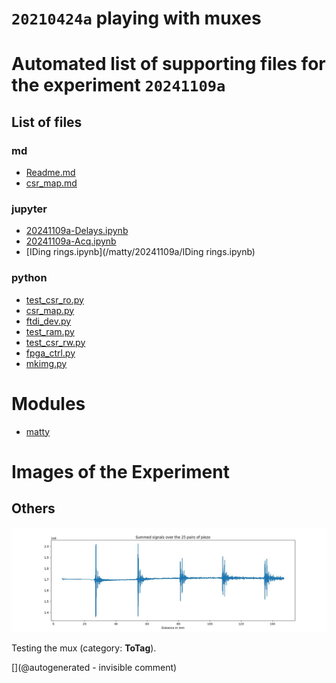 # `20210424a` playing with muxes



# Automated list of supporting files for the __experiment `20241109a`__

## List of files

### md

* [Readme.md](/matty/20241109a/Readme.md)
* [csr_map.md](/matty/20241109a/hvmux_tests/csr_map.md)


### jupyter

* [20241109a-Delays.ipynb](/matty/20241109a/20241109a-Delays.ipynb)
* [20241109a-Acq.ipynb](/matty/20241109a/hvmux_tests/20241109a-Acq.ipynb)
* [IDing rings.ipynb](/matty/20241109a/IDing rings.ipynb)


### python

* [test_csr_ro.py](/matty/20241109a/hvmux_tests/test_csr_ro.py)
* [csr_map.py](/matty/20241109a/hvmux_tests/csr_map.py)
* [ftdi_dev.py](/matty/20241109a/hvmux_tests/ftdi_dev.py)
* [test_ram.py](/matty/20241109a/hvmux_tests/test_ram.py)
* [test_csr_rw.py](/matty/20241109a/hvmux_tests/test_csr_rw.py)
* [fpga_ctrl.py](/matty/20241109a/hvmux_tests/fpga_ctrl.py)
* [mkimg.py](/matty/20241109a/mkimg.py)





# Modules

* [matty](/matty/)




# Images of the Experiment

## Others

![](/matty/20241109a/summed_filtered_sigs.jpg)

Testing the mux (category: __ToTag__).










[](@autogenerated - invisible comment)